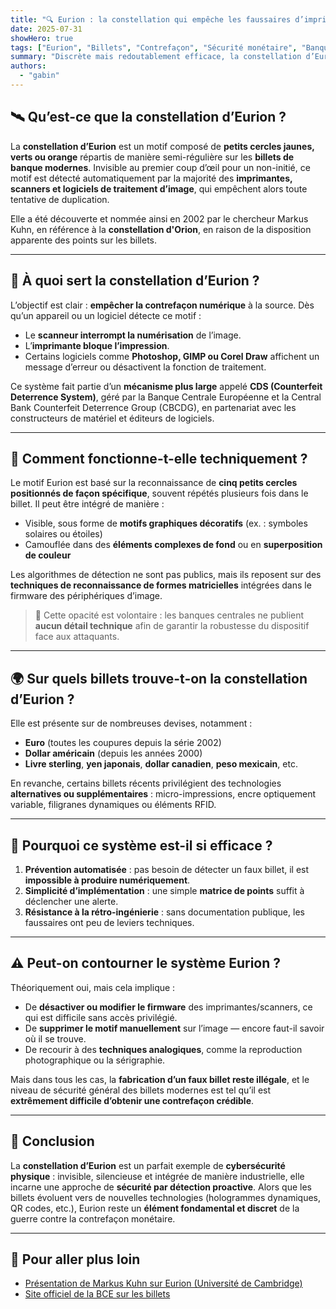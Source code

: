 ```yaml
---
title: "🔍 Eurion : la constellation qui empêche les faussaires d’imprimer de l’argent"
date: 2025-07-31
showHero: true
tags: ["Eurion", "Billets", "Contrefaçon", "Sécurité monétaire", "Banques centrales"]
summary: "Discrète mais redoutablement efficace, la constellation d’Eurion est un motif imprimé sur les billets de banque modernes pour empêcher leur reproduction numérique. Retour sur un mécanisme de sécurité méconnu mais omniprésent dans nos poches."
authors:
  - "gabin"
---
```


## 🛰️ Qu’est-ce que la constellation d’Eurion ?

La **constellation d’Eurion** est un motif composé de **petits cercles jaunes, verts ou orange** répartis de manière semi-régulière sur les **billets de banque modernes**. Invisible au premier coup d’œil pour un non-initié, ce motif est détecté automatiquement par la majorité des **imprimantes, scanners et logiciels de traitement d’image**, qui empêchent alors toute tentative de duplication.

Elle a été découverte et nommée ainsi en 2002 par le chercheur Markus Kuhn, en référence à la **constellation d'Orion**, en raison de la disposition apparente des points sur les billets.

---

## 🛑 À quoi sert la constellation d’Eurion ?

L’objectif est clair : **empêcher la contrefaçon numérique** à la source. Dès qu’un appareil ou un logiciel détecte ce motif :

- Le **scanneur interrompt la numérisation** de l’image.
- L’**imprimante bloque l’impression**.
- Certains logiciels comme **Photoshop, GIMP ou Corel Draw** affichent un message d’erreur ou désactivent la fonction de traitement.

Ce système fait partie d’un **mécanisme plus large** appelé **CDS (Counterfeit Deterrence System)**, géré par la Banque Centrale Européenne et la Central Bank Counterfeit Deterrence Group (CBCDG), en partenariat avec les constructeurs de matériel et éditeurs de logiciels.

---

## 🧪 Comment fonctionne-t-elle techniquement ?

Le motif Eurion est basé sur la reconnaissance de **cinq petits cercles positionnés de façon spécifique**, souvent répétés plusieurs fois dans le billet. Il peut être intégré de manière :

- Visible, sous forme de **motifs graphiques décoratifs** (ex. : symboles solaires ou étoiles)
- Camouflée dans des **éléments complexes de fond** ou en **superposition de couleur**

Les algorithmes de détection ne sont pas publics, mais ils reposent sur des **techniques de reconnaissance de formes matricielles** intégrées dans le firmware des périphériques d’image.

> 🔐 Cette opacité est volontaire : les banques centrales ne publient **aucun détail technique** afin de garantir la robustesse du dispositif face aux attaquants.

---

## 🌍 Sur quels billets trouve-t-on la constellation d’Eurion ?

Elle est présente sur de nombreuses devises, notamment :

- **Euro** (toutes les coupures depuis la série 2002)
- **Dollar américain** (depuis les années 2000)
- **Livre sterling**, **yen japonais**, **dollar canadien**, **peso mexicain**, etc.

En revanche, certains billets récents privilégient des technologies **alternatives ou supplémentaires** : micro-impressions, encre optiquement variable, filigranes dynamiques ou éléments RFID.

---

## 🧠 Pourquoi ce système est-il si efficace ?

1. **Prévention automatisée** : pas besoin de détecter un faux billet, il est **impossible à produire numériquement**.
2. **Simplicité d’implémentation** : une simple **matrice de points** suffit à déclencher une alerte.
3. **Résistance à la rétro-ingénierie** : sans documentation publique, les faussaires ont peu de leviers techniques.

---

## ⚠️ Peut-on contourner le système Eurion ?

Théoriquement oui, mais cela implique :

- De **désactiver ou modifier le firmware** des imprimantes/scanners, ce qui est difficile sans accès privilégié.
- De **supprimer le motif manuellement** sur l’image — encore faut-il savoir où il se trouve.
- De recourir à des **techniques analogiques**, comme la reproduction photographique ou la sérigraphie.

Mais dans tous les cas, la **fabrication d’un faux billet reste illégale**, et le niveau de sécurité général des billets modernes est tel qu’il est **extrêmement difficile d’obtenir une contrefaçon crédible**.

---

## 🧭 Conclusion

La **constellation d’Eurion** est un parfait exemple de **cybersécurité physique** : invisible, silencieuse et intégrée de manière industrielle, elle incarne une approche de **sécurité par détection proactive**. Alors que les billets évoluent vers de nouvelles technologies (hologrammes dynamiques, QR codes, etc.), Eurion reste un **élément fondamental et discret** de la guerre contre la contrefaçon monétaire.

---

## 🔎 Pour aller plus loin

- [Présentation de Markus Kuhn sur Eurion (Université de Cambridge)](https://www.cl.cam.ac.uk/~mgk25/eurion.pdf)
- [Site officiel de la BCE sur les billets](https://www.ecb.europa.eu/euro/banknotes/html/index.en.html)

